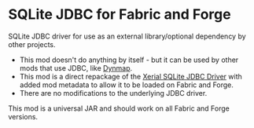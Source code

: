# SQLite JDBC for Fabric and Forge

SQLite JDBC driver for use as an external library/optional dependency by other projects.

* This mod doesn't do anything by itself - but it can be used by other mods that use JDBC, like [Dynmap](https://github.com/webbukkit/dynmap).
* This mod is a direct repackage of the [Xerial SQLite JDBC Driver](https://github.com/xerial/sqlite-jdbc) with added mod metadata to allow it to be loaded on Fabric and Forge.
* There are no modifications to the underlying JDBC driver.

This mod is a universal JAR and should work on all Fabric and Forge versions.
